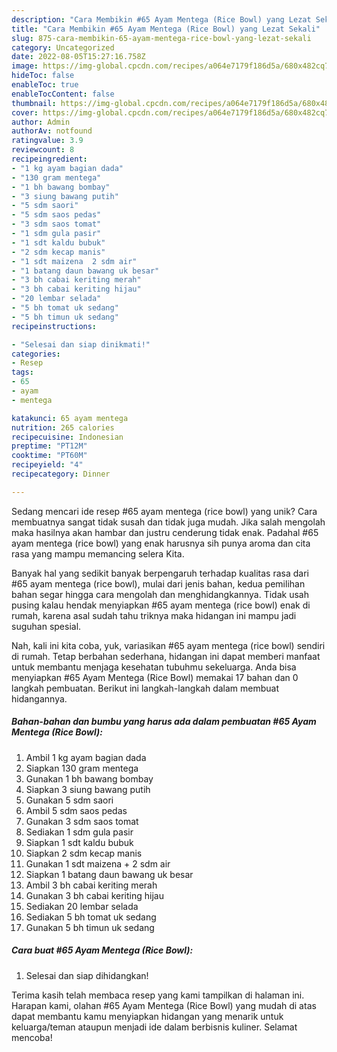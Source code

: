 ```yaml
---
description: "Cara Membikin #65 Ayam Mentega (Rice Bowl) yang Lezat Sekali"
title: "Cara Membikin #65 Ayam Mentega (Rice Bowl) yang Lezat Sekali"
slug: 875-cara-membikin-65-ayam-mentega-rice-bowl-yang-lezat-sekali
category: Uncategorized
date: 2022-08-05T15:27:16.758Z
image: https://img-global.cpcdn.com/recipes/a064e7179f186d5a/680x482cq70/65-ayam-mentega-rice-bowl-foto-resep-utama.jpg
hideToc: false
enableToc: true
enableTocContent: false
thumbnail: https://img-global.cpcdn.com/recipes/a064e7179f186d5a/680x482cq70/65-ayam-mentega-rice-bowl-foto-resep-utama.jpg
cover: https://img-global.cpcdn.com/recipes/a064e7179f186d5a/680x482cq70/65-ayam-mentega-rice-bowl-foto-resep-utama.jpg
author: Admin
authorAv: notfound
ratingvalue: 3.9
reviewcount: 8
recipeingredient:
- "1 kg ayam bagian dada"
- "130 gram mentega"
- "1 bh bawang bombay"
- "3 siung bawang putih"
- "5 sdm saori"
- "5 sdm saos pedas"
- "3 sdm saos tomat"
- "1 sdm gula pasir"
- "1 sdt kaldu bubuk"
- "2 sdm kecap manis"
- "1 sdt maizena  2 sdm air"
- "1 batang daun bawang uk besar"
- "3 bh cabai keriting merah"
- "3 bh cabai keriting hijau"
- "20 lembar selada"
- "5 bh tomat uk sedang"
- "5 bh timun uk sedang"
recipeinstructions:

- "Selesai dan siap dinikmati!"
categories:
- Resep
tags:
- 65
- ayam
- mentega

katakunci: 65 ayam mentega 
nutrition: 265 calories
recipecuisine: Indonesian
preptime: "PT12M"
cooktime: "PT60M"
recipeyield: "4"
recipecategory: Dinner

---
```





Sedang mencari ide resep #65 ayam mentega (rice bowl) yang unik? Cara membuatnya sangat tidak susah dan tidak juga mudah. Jika salah mengolah maka hasilnya akan hambar dan justru cenderung tidak enak. Padahal #65 ayam mentega (rice bowl) yang enak harusnya sih punya aroma dan cita rasa yang mampu memancing selera Kita.







Banyak hal yang sedikit banyak berpengaruh terhadap kualitas rasa dari #65 ayam mentega (rice bowl), mulai dari jenis bahan, kedua pemilihan bahan segar hingga cara mengolah dan menghidangkannya. Tidak usah pusing kalau hendak menyiapkan #65 ayam mentega (rice bowl) enak di rumah, karena asal sudah tahu triknya maka hidangan ini mampu jadi suguhan spesial.






Nah, kali ini kita coba, yuk, variasikan #65 ayam mentega (rice bowl) sendiri di rumah. Tetap berbahan sederhana, hidangan ini dapat memberi manfaat untuk membantu menjaga kesehatan tubuhmu sekeluarga. Anda bisa menyiapkan #65 Ayam Mentega (Rice Bowl) memakai 17 bahan dan 0 langkah pembuatan. Berikut ini langkah-langkah dalam membuat hidangannya.

<!--inarticleads1-->

##### Bahan-bahan dan bumbu yang harus ada dalam pembuatan #65 Ayam Mentega (Rice Bowl):

1. Ambil 1 kg ayam bagian dada
1. Siapkan 130 gram mentega
1. Gunakan 1 bh bawang bombay
1. Siapkan 3 siung bawang putih
1. Gunakan 5 sdm saori
1. Ambil 5 sdm saos pedas
1. Gunakan 3 sdm saos tomat
1. Sediakan 1 sdm gula pasir
1. Siapkan 1 sdt kaldu bubuk
1. Siapkan 2 sdm kecap manis
1. Gunakan 1 sdt maizena + 2 sdm air
1. Siapkan 1 batang daun bawang uk besar
1. Ambil 3 bh cabai keriting merah
1. Gunakan 3 bh cabai keriting hijau
1. Sediakan 20 lembar selada
1. Sediakan 5 bh tomat uk sedang
1. Gunakan 5 bh timun uk sedang




<!--inarticleads2-->

##### Cara buat #65 Ayam Mentega (Rice Bowl):


1. Selesai dan siap dihidangkan!



Terima kasih telah membaca resep yang kami tampilkan di halaman ini. Harapan kami, olahan #65 Ayam Mentega (Rice Bowl) yang mudah di atas dapat membantu kamu menyiapkan hidangan yang menarik untuk keluarga/teman ataupun menjadi ide dalam berbisnis kuliner. Selamat mencoba!
